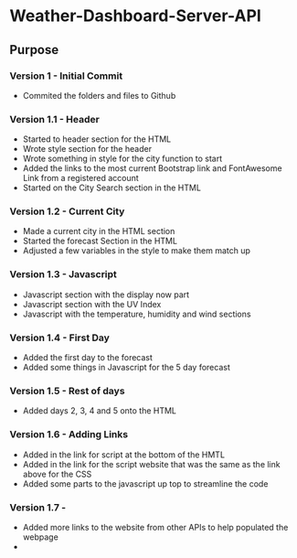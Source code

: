 # Weather-Dashboard-Server-API

## Purpose

### Version 1 - Initial Commit
* Commited the folders and files to Github

### Version 1.1 - Header
* Started to header section for the HTML
* Wrote style section for the header
* Wrote something in style for the city function to start
* Added the links to the most current Bootstrap link and FontAwesome Link from a registered account
* Started on the City Search section in the HTML

### Version 1.2 - Current City
* Made a current city in the HTML section
* Started the forecast Section in the HTML
* Adjusted a few variables in the style to make them match up

### Version 1.3 - Javascript
* Javascript section with the display now part
* Javascript section with the UV Index
* Javascript with the temperature, humidity and wind sections

### Version 1.4 - First Day
* Added the first day to the forecast 
* Added some things in Javascript for the 5 day forecast

### Version 1.5 - Rest of days
* Added days 2, 3, 4 and 5 onto the HTML

### Version 1.6 - Adding Links
* Added in the link for script at the bottom of the HMTL
* Added in the link for the script website that was the same as the link above for the CSS
* Added some parts to the javascript up top to streamline the code

### Version 1.7 - 
* Added more links to the website from other APIs to help populated the webpage
* 